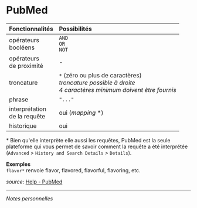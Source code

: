 # PubMed

| Fonctionnalités | Possibilités |
| :-------- | :---- |
| opérateurs<br/>booléens | `AND`<br/>`OR`<br/>`NOT` |
| opérateurs<br/>de proximité | - |
| troncature | `*` (zéro ou plus de caractères) <br/> *troncature possible à droite* <br/>*4 caractères minimum doivent être fournis* |
| phrase | `"..."` |
| interprétation<br/>de la requête | oui (*mapping* *) |
| historique | oui |

\* Bien qu'elle interprète elle aussi les requêtes, PubMed est la seule plateforme qui vous permet de savoir comment la requête a été interprétée (`Advanced` > `History and Search Details` > `Details`).

**Exemples**   
`flavor*` renvoie flavor, flavored, flavorful, flavoring, etc.   

*source*: [Help - PubMed](https://pubmed.ncbi.nlm.nih.gov/help/)

---

*Notes personnelles*
